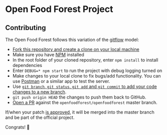 # Open Food Forest Project

## Contributing

The Open Food Forest follows this variation of the [gitflow](https://www.atlassian.com/git/tutorials/comparing-workflows/gitflow-workflow) model: 

- [Fork this repository and create a clone on your local machine](https://docs.github.com/en/github/getting-started-with-github/fork-a-repo)
- Make sure you have [NPM](https://www.npmjs.com/get-npm) installed 
- In the root folder of your cloned repository, enter `npm install` to install dependencies
- Enter `DEBUG=* npm start` to run the project with debug logging turned on
- Make changes to your local clone to fix bugs/add functionality. You can use [Postman](https://www.postman.com) or a similar app to test the server. 
- Use [`git branch`, `git status`, `git add` and `git commit` to add your code changes to a new branch](https://www.atlassian.com/git/tutorials/comparing-workflows/gitflow-workflow).
- `git push origin HEAD` the changes to push them back to GitHub.
- [Open a PR](https://opensource.com/article/19/7/create-pull-request-github) against the `openfoodforest/openfoodforest` master branch. 

If/when your patch [is approved](https://www.cameronherold.com/time-management/prefect-is-the-enemy-of-done), it will be merged into the master branch and be part of the official project. 

Congrats! 🎉
